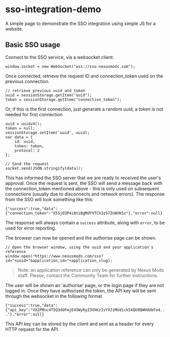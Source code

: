 # sso-integration-demo
A simple page to demonstrate the SSO integration using simple JS for a website.

## Basic SSO usage

Connect to the SSO service, via a websocket client:

    window.socket = new WebSocket("wss://sso.nexusmods.com");

Once connected, retrieve the request ID and connection_token used on the previous connection.

    // retrieve previous uuid and token
    uuid = sessionStorage.getItem("uuid");
    token = sessionStorage.getItem("connection_token");
    
Or, if this is the first connection, just generate a random uuid, a token is not needed for first connection

    uuid = uuidv4();
    token = null;
    sessionStorage.setItem('uuid', uuid);
    var data = {
        id: uuid,
        token: token,
        protocol: 2
    };

    // Send the request
    socket.send(JSON.stringify(data));
    
This has informed the SSO server that we are ready to received the user's approval. Once the request is sent, the
SSO will send a message back with the connection_token mentioned above - this is only used on
subsequent connections (usually due to disconnects and network errors). The response from the SSO will
look something like this:

`{"success":true,"data":{"connection_token":"X5SjO3P4i8tiBgMdYVTCh3z57ZnWVK5z"},"error":null}`

The response will always contain a `success` attribute, along with `error`, to be used for error reporting.

The browser can now be opened and the authorise page can be shown.

    // Open the browser window, using the uuid and your application's reference
    window.open("https://www.nexusmods.com/sso?id="+uuid+"&application_id="+application_slug);
    
>Note: an application reference can only be generated by Nexus Mods staff. Please, contact the Community Team for further instructions.

The user will be shown an 'authorise' page, or the login page if they are not logged in. Once they have authorised the token, 
the API key will be sent through the websocket in the following format

`{"success":true,"data":{"api_key":"VX2PMnc4T5Q3dUFmjE45WyRyZ3VkKzIvYVJiMUdick5XQU9QWHdUbFo4..."},"error":null}`

This API key can be stored by the client and sent as a header for every HTTP request for the API.